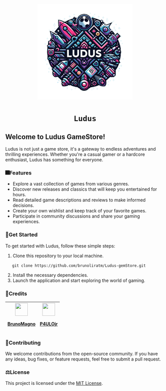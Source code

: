 
 <div align="center">
    <img src="images/logo.png" width="300" height="300">
   <h1 align="center"> 
  
  `Ludus`

</h1>
 </div>


## Welcome to Ludus GameStore!

Ludus is not just a game store, it's a gateway to endless adventures and thrilling experiences. Whether you're a casual gamer or a hardcore enthusiast, Ludus has something for everyone.

### :fireworks:Features

- Explore a vast collection of games from various genres.
- Discover new releases and classics that will keep you entertained for hours.
- Read detailed game descriptions and reviews to make informed decisions.
- Create your own wishlist and keep track of your favorite games.
- Participate in community discussions and share your gaming experiences.

### :open_file_folder:Get Started

To get started with Ludus, follow these simple steps:

1. Clone this repository to your local machine.
```shell
   git clone https://github.com/brunoliratm/Ludus-gemStore.git
```
2. Install the necessary dependencies.
3. Launch the application and start exploring the world of gaming.

### :zombie:Credits

| <a href="https://github.com/brunoliratm"><img src="https://avatars.githubusercontent.com/u/114788642?v=4" float="left" width="40px" height=40px><p>BrunoMagno</p></a> | <a href="https://github.com/P4UL0Jr"><img src="https://avatars.githubusercontent.com/u/127964717?v=4" float="left" width="40px" height="40px"><p>P4ULOjr</p></a> |
| --- | --- |

### :handshake:Contributing

We welcome contributions from the open-source community. If you have any ideas, bug fixes, or feature requests, feel free to submit a pull request.

### :balance_scale:License

This project is licensed under the [MIT License](LICENSE).

